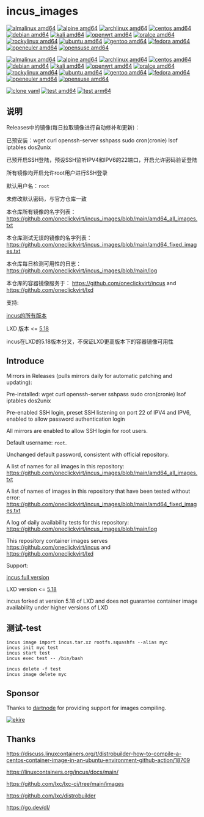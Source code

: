 # incus_images

[![almalinux amd64](https://github.com/oneclickvirt/incus_images/actions/workflows/amd64/almalinux_amd64.yml/badge.svg)](https://github.com/oneclickvirt/incus_images/actions/workflows/amd64/almalinux_amd64.yml) [![alpine amd64](https://github.com/oneclickvirt/incus_images/actions/workflows/amd64/alpine_amd64.yml/badge.svg)](https://github.com/oneclickvirt/incus_images/actions/workflows/amd64/alpine_amd64.yml) [![archlinux amd64](https://github.com/oneclickvirt/incus_images/actions/workflows/amd64/archlinux_amd64.yml/badge.svg)](https://github.com/oneclickvirt/incus_images/actions/workflows/amd64/archlinux_amd64.yml) [![centos amd64](https://github.com/oneclickvirt/incus_images/actions/workflows/amd64/centos_amd64.yml/badge.svg)](https://github.com/oneclickvirt/incus_images/actions/workflows/amd64/centos_amd64.yml) [![debian amd64](https://github.com/oneclickvirt/incus_images/actions/workflows/amd64/debian_amd64.yml/badge.svg)](https://github.com/oneclickvirt/incus_images/actions/workflows/amd64/debian_amd64.yml) [![kali amd64](https://github.com/oneclickvirt/incus_images/actions/workflows/amd64/kali_amd64.yml/badge.svg)](https://github.com/oneclickvirt/incus_images/actions/workflows/amd64/kali_amd64.yml) [![openwrt amd64](https://github.com/oneclickvirt/incus_images/actions/workflows/amd64/openwrt_amd64.yml/badge.svg)](https://github.com/oneclickvirt/incus_images/actions/workflows/amd64/openwrt_amd64.yml) [![oralce amd64](https://github.com/oneclickvirt/incus_images/actions/workflows/amd64/oralce_amd64.yml/badge.svg)](https://github.com/oneclickvirt/incus_images/actions/workflows/amd64/oralce_amd64.yml) [![rockylinux amd64](https://github.com/oneclickvirt/incus_images/actions/workflows/amd64/rockylinux_amd64.yml/badge.svg)](https://github.com/oneclickvirt/incus_images/actions/workflows/amd64/rockylinux_amd64.yml) [![ubuntu amd64](https://github.com/oneclickvirt/incus_images/actions/workflows/amd64/ubuntu_amd64.yml/badge.svg)](https://github.com/oneclickvirt/incus_images/actions/workflows/amd64/ubuntu_amd64.yml) [![gentoo amd64](https://github.com/oneclickvirt/incus_images/actions/workflows/amd64/gentoo_amd64.yml/badge.svg)](https://github.com/oneclickvirt/incus_images/actions/workflows/amd64/gentoo_amd64.yml) [![fedora amd64](https://github.com/oneclickvirt/incus_images/actions/workflows/amd64/fedora_amd64.yml/badge.svg)](https://github.com/oneclickvirt/incus_images/actions/workflows/amd64/fedora_amd64.yml) [![openeuler amd64](https://github.com/oneclickvirt/incus_images/actions/workflows/amd64/openeuler_amd64.yml/badge.svg)](https://github.com/oneclickvirt/incus_images/actions/workflows/amd64/openeuler_amd64.yml) [![opensuse amd64](https://github.com/oneclickvirt/incus_images/actions/workflows/amd64/opensuse_amd64.yml/badge.svg)](https://github.com/oneclickvirt/incus_images/actions/workflows/amd64/opensuse_amd64.yml) 

[![almalinux amd64](https://github.com/oneclickvirt/incus_images/actions/workflows/arm64/almalinux_arm64.yml/badge.svg)](https://github.com/oneclickvirt/incus_images/actions/workflows/arm64/almalinux_arm64.yml) [![alpine amd64](https://github.com/oneclickvirt/incus_images/actions/workflows/arm64/alpine_arm64.yml/badge.svg)](https://github.com/oneclickvirt/incus_images/actions/workflows/arm64/alpine_arm64.yml) [![archlinux amd64](https://github.com/oneclickvirt/incus_images/actions/workflows/arm64/archlinux_arm64.yml/badge.svg)](https://github.com/oneclickvirt/incus_images/actions/workflows/arm64/archlinux_arm64.yml) [![centos amd64](https://github.com/oneclickvirt/incus_images/actions/workflows/arm64/centos_arm64.yml/badge.svg)](https://github.com/oneclickvirt/incus_images/actions/workflows/arm64/centos_arm64.yml) [![debian amd64](https://github.com/oneclickvirt/incus_images/actions/workflows/arm64/debian_arm64.yml/badge.svg)](https://github.com/oneclickvirt/incus_images/actions/workflows/arm64/debian_arm64.yml) [![kali amd64](https://github.com/oneclickvirt/incus_images/actions/workflows/arm64/kali_arm64.yml/badge.svg)](https://github.com/oneclickvirt/incus_images/actions/workflows/arm64/kali_arm64.yml) [![openwrt amd64](https://github.com/oneclickvirt/incus_images/actions/workflows/arm64/openwrt_arm64.yml/badge.svg)](https://github.com/oneclickvirt/incus_images/actions/workflows/arm64/openwrt_arm64.yml) [![oralce amd64](https://github.com/oneclickvirt/incus_images/actions/workflows/arm64/oralce_arm64.yml/badge.svg)](https://github.com/oneclickvirt/incus_images/actions/workflows/arm64/oralce_arm64.yml) [![rockylinux amd64](https://github.com/oneclickvirt/incus_images/actions/workflows/arm64/rockylinux_arm64.yml/badge.svg)](https://github.com/oneclickvirt/incus_images/actions/workflows/arm64/rockylinux_arm64.yml) [![ubuntu amd64](https://github.com/oneclickvirt/incus_images/actions/workflows/arm64/ubuntu_arm64.yml/badge.svg)](https://github.com/oneclickvirt/incus_images/actions/workflows/arm64/ubuntu_arm64.yml) [![gentoo amd64](https://github.com/oneclickvirt/incus_images/actions/workflows/arm64/gentoo_arm64.yml/badge.svg)](https://github.com/oneclickvirt/incus_images/actions/workflows/arm64/gentoo_arm64.yml) [![fedora amd64](https://github.com/oneclickvirt/incus_images/actions/workflows/arm64/fedora_arm64.yml/badge.svg)](https://github.com/oneclickvirt/incus_images/actions/workflows/arm64/fedora_arm64.yml) [![openeuler amd64](https://github.com/oneclickvirt/incus_images/actions/workflows/arm64/openeuler_arm64.yml/badge.svg)](https://github.com/oneclickvirt/incus_images/actions/workflows/arm64/openeuler_arm64.yml) [![opensuse amd64](https://github.com/oneclickvirt/incus_images/actions/workflows/arm64/opensuse_arm64.yml/badge.svg)](https://github.com/oneclickvirt/incus_images/actions/workflows/arm64/opensuse_arm64.yml) 

[![clone yaml](https://github.com/oneclickvirt/incus_images/actions/workflows/clone_yaml.yml/badge.svg)](https://github.com/oneclickvirt/incus_images/actions/workflows/clone_yaml.yml) [![test amd64](https://github.com/oneclickvirt/incus_images/actions/workflows/test_amd64.yml/badge.svg)](https://github.com/oneclickvirt/incus_images/actions/workflows/test_amd64.yml) [![test arm64](https://github.com/oneclickvirt/incus_images/actions/workflows/test_arm64.yml/badge.svg)](https://github.com/oneclickvirt/incus_images/actions/workflows/test_arm64.yml)

## 说明

Releases中的镜像(每日拉取镜像进行自动修补和更新)：

已预安装：wget curl openssh-server sshpass sudo cron(cronie) lsof iptables dos2unix

已预开启SSH登陆，预设SSH监听IPV4和IPV6的22端口，开启允许密码验证登陆

所有镜像均开启允许root用户进行SSH登录

默认用户名：```root```

未修改默认密码，与官方仓库一致

本仓库所有镜像的名字列表：https://github.com/oneclickvirt/incus_images/blob/main/amd64_all_images.txt

本仓库测试无误的镜像的名字列表：https://github.com/oneclickvirt/incus_images/blob/main/amd64_fixed_images.txt

本仓库每日检测可用性的日志：https://github.com/oneclickvirt/incus_images/blob/main/log

本仓库的容器镜像服务于： https://github.com/oneclickvirt/incus and https://github.com/oneclickvirt/lxd

支持:

[incus的所有版本](https://github.com/lxc/incus)

LXD 版本 <= [5.18](https://github.com/canonical/lxd/releases/tag/lxd-5.18) 

incus在LXD的5.18版本分叉，不保证LXD更高版本下的容器镜像可用性

## Introduce

Mirrors in Releases (pulls mirrors daily for automatic patching and updating):

Pre-installed: wget curl openssh-server sshpass sudo cron(cronie) lsof iptables dos2unix

Pre-enabled SSH login, preset SSH listening on port 22 of IPV4 and IPV6, enabled to allow password authentication login

All mirrors are enabled to allow SSH login for root users.

Default username: ```root```.

Unchanged default password, consistent with official repository.

A list of names for all images in this repository: https://github.com/oneclickvirt/incus_images/blob/main/amd64_all_images.txt

A list of names of images in this repository that have been tested without error: https://github.com/oneclickvirt/incus_images/blob/main/amd64_fixed_images.txt

A log of daily availability tests for this repository: https://github.com/oneclickvirt/incus_images/blob/main/log

This repository container images serves https://github.com/oneclickvirt/incus and https://github.com/oneclickvirt/lxd

Support:

[incus full version](https://github.com/lxc/incus)

LXD version <= [5.18](https://github.com/canonical/lxd/releases/tag/lxd-5.18)

incus forked at version 5.18 of LXD and does not guarantee container image availability under higher versions of LXD

## 测试-test

```
incus image import incus.tar.xz rootfs.squashfs --alias myc
incus init myc test
incus start test
incus exec test -- /bin/bash
```

```
incus delete -f test
incus image delete myc
```

## Sponsor

Thanks to [dartnode](https://dartnode.com/?via=server) for providing support for images compiling.

<a href="https://dartnode.com/?via=server" target="_blank">
  <img src="https://snaju.com/assets/img/logo_dark.svg" alt="ekire">
</a>

## Thanks

https://discuss.linuxcontainers.org/t/distrobuilder-how-to-compile-a-centos-container-image-in-an-ubuntu-environment-github-action/18709

https://linuxcontainers.org/incus/docs/main/

https://github.com/lxc/lxc-ci/tree/main/images

https://github.com/lxc/distrobuilder

https://go.dev/dl/
